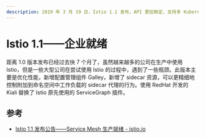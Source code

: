 ```yaml
---
description: 2019 年 3 月 19 日，Istio 1.1 发布，API 更加稳定，支持多 Kubernetes 集群。
---
```


# Istio 1.1——企业就绪

距离 1.0 版本发布已经过去快 7 个月了，虽然越来越多的公司在生产中使用 Istio，但是一些大型公司在尝试使用 Istio 的过程中，遇到了一些瓶颈。此版本主要是优化性能，新增配置管理组件 Galley，新增了 sidecar 资源，可以更精细地控制附加到命名空间中工作负载的 sidecar 代理的行为。使用 RedHat 开发的 Kiali 替换了 Istio 原先使用的 ServiceGraph 插件。

## 参考

- [Istio 1.1 发布公告——Service Mesh 生产就绪 - istio.io](https://istio.io/latest/zh/news/releases/1.1.x/announcing-1.1/)

